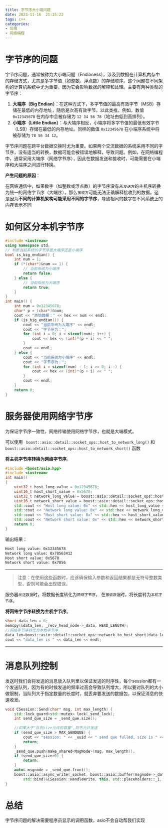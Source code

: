 ```yaml
---
title: 字节序大小端问题
date: 2023-11-16  21:15:22
tags: c++
categories: 
- 后端
- 网络编程
---
```




# 字节序的问题

字节序问题，通常被称为大小端问题（Endianess），涉及到数据在计算机内存中的存储方式，尤其是多字节值（如整数、浮点数）的存储顺序。这个问题在不同架构的计算机系统中尤为重要，因为它会影响数据的解释和处理。主要有两种类型的字节序：

1. **大端序（Big Endian）**：在这种方式下，多字节值的最高有效字节（MSB）存储在最低的内存地址，随后是次高有效字节，以此类推。例如，数值 `0x12345678` 在内存中会被存储为 `12 34 56 78`（地址由低到高排列）。
2. **小端序（Little Endian）**：与大端序相反，小端序将多字节值的最低有效字节（LSB）存储在最低的内存地址。同样的数值 `0x12345678` 在小端序系统中将被存储为 `78 56 34 12`。

字节序问题在跨平台数据交换时尤为重要。如果两个交流数据的系统采用不同的字节序，没有适当的转换，数据可能会被错误地解释，导致问题。例如，在网络编程中，通常采用大端序（网络字节序），因此在数据发送和接收时，可能需要在小端序和大端序之间进行转换。



**产生问题的原因**：

在网络通信中，如果数字（如整数或浮点数）的字节序没有从`发送方`的主机序转换为统一的网络字节序（大端序），那么`接收方`可能无法正确解释接收到的数据。这是因为**不同的计算机架构可能采用不同的字节序**，导致相同的数字在不同系统上的内存表示不同





# 如何区分本机字节序

```cpp
#include <iostream>
using namespace std;
// 判断当前系统的字节序是大端序还是小端序
bool is_big_endian() {
	int num = 1;
	if (*(char*)&num == 1) {
		// 当前系统为小端序
		return false;
	} else {
		// 当前系统为大端序
		return true;
	}
}
int main() {
	int num = 0x12345678;
	char* p = (char*)&num;
	cout << "原始数据：" << hex << num << endl;
	if (is_big_endian()) {
		cout << "当前系统为大端序" << endl;
		cout << "字节序为：";
		for (int i = 0; i < sizeof(num); i++) {
			cout << hex << (int)*(p + i) << " ";
		}
		cout << endl;
	} else {
		cout << "当前系统为小端序" << endl;
		cout << "字节序为：";
		for (int i = sizeof(num) - 1; i >= 0; i--) {
			cout << hex << (int)*(p + i) << " ";
		}
		cout << endl;
	}
	return 0;
}
```





# 服务器使用网络字节序

为保证字节序一致性，网络传输使用网络字节序，也就是大端模式。

可以使用
` boost::asio::detail::socket_ops::host_to_network_long()` 和 `boost::asio::detail::socket_ops::host_to_network_short()` 函数



**将主机字节序转换为网络字节序**。

```cpp
#include <boost/asio.hpp>
#include <iostream>
int main()
{
    uint32_t host_long_value = 0x12345678;
    uint16_t host_short_value = 0x5678;
    uint32_t network_long_value = boost::asio::detail::socket_ops::host_to_network_long(host_long_value);
    uint16_t network_short_value = boost::asio::detail::socket_ops::host_to_network_short(host_short_value);
    std::cout << "Host long value: 0x" << std::hex << host_long_value << std::endl;
    std::cout << "Network long value: 0x" << std::hex << network_long_value << std::endl;
    std::cout << "Host short value: 0x" << std::hex << host_short_value << std::endl;
    std::cout << "Network short value: 0x" << std::hex << network_short_value << std::endl;
    return 0;
}
```



输出结果：

```bash
Host long value: 0x12345678
Network long value: 0x78563412
Host short value: 0x5678
Network short value: 0x7856
```

------



> 注意：在使用这些函数时，应该确保输入参数和返回结果都是无符号整数类型，否则可能会出现错误。



服务器`发送数据`时，将数据长度转化为`网络字节序`，
在`接收数据`时，将长度转为`本机字节序`。



**将网络字节序转换为主机字节序**。

```cpp
short data_len = 0;
memcpy(&data_len, _recv_head_node->_data, HEAD_LENGTH);
//网络字节序转化为本地字节序
data_len=boost::asio::detail::socket_ops::network_to_host_short(data_len);
cout << "data_len is " << data_len << endl;
```

------



# 消息队列控制

发送时我们会将发送的消息放入队列里以保证发送的时序性，每个session都有一个发送队列，因为有的时候发送的频率过高会导致队列增大，所以要对队列的大小做限制，当队列大于指定数量的长度时，就丢弃要发送的数据包，以保证消息的快速收发。

```cpp
void CSession::Send(char* msg, int max_length) {
    std::lock_guard<std::mutex> lock(_send_lock);
    int send_que_size = _send_que.size();
    
    //如果大于"队列size允许的容量",则不允许发送
    if (send_que_size > MAX_SENDQUE) {
        cout << "session: " << _uuid << " send que fulled, size is " << MAX_SENDQUE << endl;
        return;
    }
    _send_que.push(make_shared<MsgNode>(msg, max_length));
    if (send_que_size>0) {
        return;
    }
    auto& msgnode = _send_que.front();
    boost::asio::async_write(_socket, boost::asio::buffer(msgnode->_data, msgnode->_total_len), 
        std::bind(&CSession::HandleWrite, this, std::placeholders::_1, SharedSelf()));
}
```





# 总结

字节序问题的解决需要程序员显示的调用函数，asio不会自动帮我们实现



